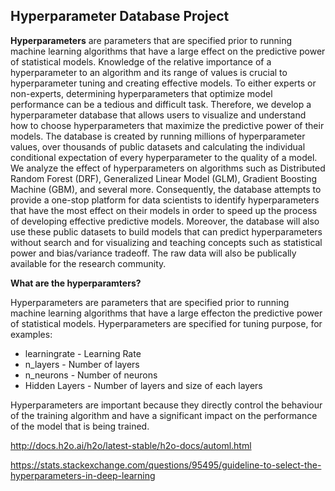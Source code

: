 
## Hyperparameter Database Project

**Hyperparameters** are parameters that are specified prior to running machine learning algorithms that have a large effect on the predictive power of statistical models. Knowledge of the relative importance of a hyperparameter to an algorithm and its range of values is crucial to hyperparameter tuning and creating effective models. To either experts or non-experts, determining hyperparameters that optimize model performance can be a tedious and difficult task. Therefore, we develop a hyperparameter database that allows users to visualize and understand how to choose hyperparameters that maximize the predictive power of their models. The database is created by running millions of hyperparameter values, over thousands of public datasets and calculating the individual conditional expectation of every hyperparameter to the quality of a model. We analyze the effect of hyperparameters on algorithms such as Distributed Random Forest (DRF), Generalized Linear Model (GLM), Gradient Boosting Machine (GBM), and several more. Consequently, the database attempts to provide a one-stop platform for data scientists to identify hyperparameters that have the most effect on their models in order to speed up the process of developing effective predictive models. Moreover, the database will also use these public datasets to build models that can predict hyperparameters without search and for visualizing and teaching concepts such as statistical power and bias/variance tradeoff. The raw data will also be publically available for the research community.     

**What are the hyperparamters?**

Hyperparameters are parameters that are specified prior to running machine learning algorithms that have a large effecton the predictive power of statistical models. Hyperparameters are specified for tuning purpose, 
for examples:
* learningrate - Learning Rate
* n_layers     - Number of layers
* n_neurons    - Number of neurons
* Hidden Layers - Number of layers and size of each layers

Hyperparameters are important because they directly control the behaviour of the training algorithm and have a significant impact on the performance of the model that is being trained.

http://docs.h2o.ai/h2o/latest-stable/h2o-docs/automl.html

https://stats.stackexchange.com/questions/95495/guideline-to-select-the-hyperparameters-in-deep-learning